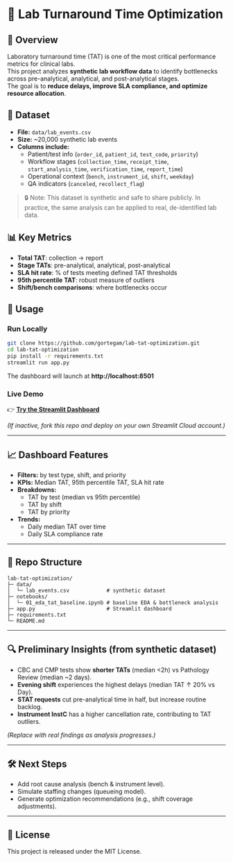 # 🏥 Lab Turnaround Time Optimization

## 📌 Overview
Laboratory turnaround time (TAT) is one of the most critical performance metrics for clinical labs.  
This project analyzes **synthetic lab workflow data** to identify bottlenecks across pre-analytical, analytical, and post-analytical stages.  
The goal is to **reduce delays, improve SLA compliance, and optimize resource allocation**.

## 📂 Dataset
- **File:** `data/lab_events.csv`  
- **Size:** ~20,000 synthetic lab events  
- **Columns include:**  
  - Patient/test info (`order_id`, `patient_id`, `test_code`, `priority`)  
  - Workflow stages (`collection_time`, `receipt_time`, `start_analysis_time`, `verification_time`, `report_time`)  
  - Operational context (`bench`, `instrument_id`, `shift`, `weekday`)  
  - QA indicators (`canceled`, `recollect_flag`)  

> 🔒 Note: This dataset is synthetic and safe to share publicly. In practice, the same analysis can be applied to real, de-identified lab data.

## 📊 Key Metrics
- **Total TAT**: collection → report  
- **Stage TATs**: pre-analytical, analytical, post-analytical  
- **SLA hit rate**: % of tests meeting defined TAT thresholds  
- **95th percentile TAT**: robust measure of outliers  
- **Shift/bench comparisons**: where bottlenecks occur  

## 🚀 Usage

### Run Locally
```bash
git clone https://github.com/gortegam/lab-tat-optimization.git
cd lab-tat-optimization
pip install -r requirements.txt
streamlit run app.py
```
The dashboard will launch at **http://localhost:8501**

### Live Demo
👉 [**Try the Streamlit Dashboard**](https://gortegam-lab-tat-optimization.streamlit.app)

*(If inactive, fork this repo and deploy on your own Streamlit Cloud account.)*

---

## 📈 Dashboard Features
- **Filters:** by test type, shift, and priority  
- **KPIs:** Median TAT, 95th percentile TAT, SLA hit rate  
- **Breakdowns:**  
  - TAT by test (median vs 95th percentile)  
  - TAT by shift  
  - TAT by priority  
- **Trends:**  
  - Daily median TAT over time  
  - Daily SLA compliance rate  

---

## 📑 Repo Structure
```
lab-tat-optimization/
├─ data/
│  └─ lab_events.csv            # synthetic dataset
├─ notebooks/
│  └─ 01_eda_tat_baseline.ipynb # baseline EDA & bottleneck analysis
├─ app.py                       # Streamlit dashboard
├─ requirements.txt
└─ README.md
```

---

## 🔍 Preliminary Insights (from synthetic dataset)
- CBC and CMP tests show **shorter TATs** (median <2h) vs Pathology Review (median ~2 days).  
- **Evening shift** experiences the highest delays (median TAT ↑ 20% vs Day).  
- **STAT requests** cut pre-analytical time in half, but increase routine backlog.  
- **Instrument InstC** has a higher cancellation rate, contributing to TAT outliers.  

*(Replace with real findings as analysis progresses.)*

---

## 🛠️ Next Steps
- Add root cause analysis (bench & instrument level).  
- Simulate staffing changes (queueing model).  
- Generate optimization recommendations (e.g., shift coverage adjustments).  

---

## 📜 License
This project is released under the MIT License.  
